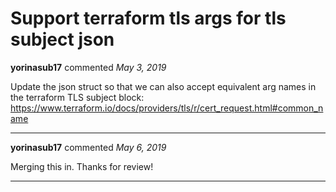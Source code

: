 # Support terraform tls args for tls subject json

**yorinasub17** commented *May 3, 2019*

Update the json struct so that we can also accept equivalent arg names in the terraform TLS subject block: https://www.terraform.io/docs/providers/tls/r/cert_request.html#common_name
<br />
***


**yorinasub17** commented *May 6, 2019*

Merging this in. Thanks for review!
***

